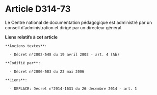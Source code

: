 # Article D314-73

Le Centre national de documentation pédagogique est administré par un conseil d'administration et dirigé par un directeur
général.

**Liens relatifs à cet article**

	**Anciens textes**:

	  - Décret n°2002-548 du 19 avril 2002 - art. 4 (Ab)

	**Codifié par**:

	  - Décret n°2006-583 du 23 mai 2006

	**Liens**:

	  - DEPLACE: Décret n°2014-1631 du 26 décembre 2014 - art. 1
